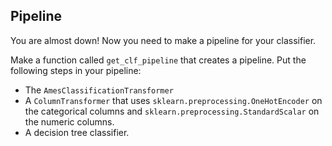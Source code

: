 ## Pipeline

You are almost down! Now you need to make a pipeline for your classifier. 


Make a function called `get_clf_pipeline` that creates a pipeline. Put the following steps in your pipeline:

- The ``AmesClassificationTransformer``
- A `ColumnTransformer` that uses `sklearn.preprocessing.OneHotEncoder` on the categorical columns and `sklearn.preprocessing.StandardScalar` on the numeric columns.
- A decision tree classifier.








